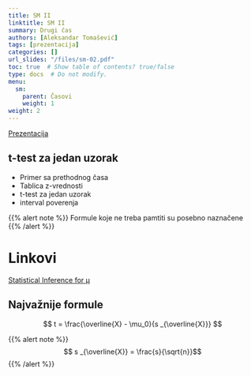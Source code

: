 ```yaml
---
title: SM II
linktitle: SM II
summary: Drugi čas
authors: [Aleksandar Tomašević]
tags: [prezentacija]
categories: []
url_slides: "/files/sm-02.pdf"
toc: true  # Show table of contents? true/false
type: docs  # Do not modify.
menu:
  sm:
    parent: Časovi
    weight: 1
weight: 2
---
```


[Prezentacija](/files/sm-02.pdf)

## t-test za jedan uzorak

- Primer sa prethodnog časa
- Tablica z-vrednosti
- t-test za jedan uzorak
- interval poverenja

{{% alert note %}}
Formule koje ne treba pamtiti su posebno naznačene
{{% /alert %}}

# Linkovi

[Statistical Inference for μ](https://homepage.divms.uiowa.edu/~mbognar/applets/mu.raw.html)

## Najvažnije formule


$$ t = \frac{\overline{X} - \mu_0}{s _{\overline{X}}} $$


{{% alert note %}}
$$ s _{\overline{X}} = \frac{s}{\sqrt{n}}$$
{{% /alert %}}

